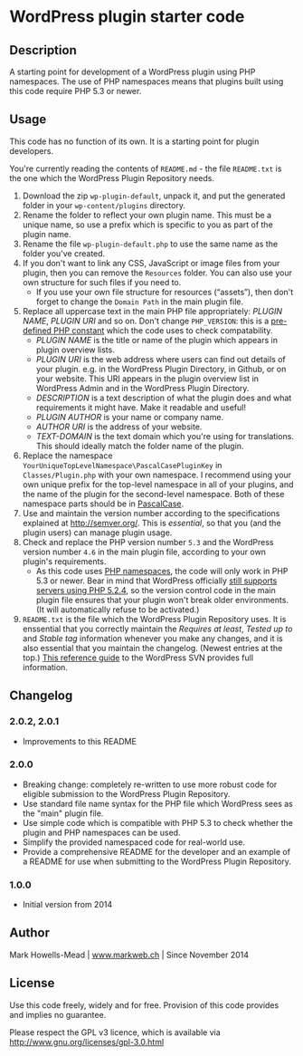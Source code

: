# WordPress plugin starter code

## Description
A starting point for development of a WordPress plugin using PHP namespaces. The use of PHP namespaces means that plugins built using this code require PHP 5.3 or newer.

## Usage
This code has no function of its own. It is a starting point for plugin developers. 

You're currently reading the contents of ``README.md`` - the file ``README.txt`` is the one which the WordPress Plugin Repository needs.

1. Download the zip ``wp-plugin-default``, unpack it, and put the generated folder in your ``wp-content/plugins`` directory.
2. Rename the folder to reflect your own plugin name. This must be a unique name, so use a prefix which is specific to you as part of the plugin name.
3. Rename the file ``wp-plugin-default.php`` to use the same name as the folder you've created.
4. If you don't want to link any CSS, JavaScript or image files from your plugin, then you can remove the ``Resources`` folder. You can also use your own structure for such files if you need to.
    - If you use your own file structure for resources (“assets”), then don't forget to change the ``Domain Path`` in the main plugin file.
5. Replace all uppercase text in the main PHP file appropriately: *PLUGIN NAME*, *PLUGIN URI* and so on. Don't change ``PHP_VERSION``: this is a [pre-defined PHP constant](http://php.net/manual/en/reserved.constants.php) which the code uses to check compatability.
    - *PLUGIN NAME* is the title or name of the plugin which appears in plugin overview lists.
    - *PLUGIN URI* is the web address where users can find out details of your plugin. e.g. in the WordPress Plugin Directory, in Github, or on your website. This URI appears in the plugin overview list in WordPress Admin and in the WordPress Plugin Directory.
    - *DESCRIPTION* is a text description of what the plugin does and what requirements it might have. Make it readable and useful!
    - *PLUGIN AUTHOR* is your name or company name.
    - *AUTHOR URI* is the address of your website.
    - *TEXT-DOMAIN* is the text domain which you're using for translations. This should ideally match the folder name of the plugin.
6. Replace the namespace ``YourUniqueTopLevelNamespace\PascalCasePluginKey`` in ``Classes/Plugin.php`` with your own namespace. I recommend using your own unique prefix for the top-level namespace in all of your plugins, and the name of the plugin for the second-level namespace. Both of these namespace parts should be in [PascalCase](https://en.wikipedia.org/wiki/PascalCase).
7. Use and maintain the version number according to the specifications explained at http://semver.org/. This is *essential*, so that you (and the plugin users) can manage plugin usage.
8. Check and replace the PHP version number ``5.3`` and the WordPress version number ``4.6`` in the main plugin file, according to your own plugin's requirements.
    - As this code uses [PHP namespaces](http://php.net/manual/en/language.namespaces.php), the code will only work in PHP 5.3 or newer. Bear in mind that WordPress officially [still supports servers using PHP 5.2.4](https://wordpress.org/about/requirements/), so the version control code in the main plugin file ensures that your plugin won't break older environments. (It will automatically refuse to be activated.)
9. ``README.txt`` is the file which the WordPress Plugin Repository uses. It is enssential that you correctly maintain the *Requires at least*, *Tested up to* and *Stable tag* information whenever you make any changes, and it is also essential that you maintain the changelog. (Newest entries at the top.) [This reference guide](https://wordpress.org/plugins/about/svn/) to the WordPress SVN provides full information.

## Changelog

### 2.0.2, 2.0.1
* Improvements to this README

### 2.0.0
* Breaking change: completely re-written to use more robust code for eligible submission to the WordPress Plugin Repository.
* Use standard file name syntax for the PHP file which WordPress sees as the "main" plugin file.
* Use simple code which is compatible with PHP 5.3 to check whether the plugin and PHP namespaces can be used.
* Simplify the provided namespaced code for real-world use.
* Provide a comprehensive README for the developer and an example of a README for use when submitting to the WordPress Plugin Repository.

### 1.0.0
* Initial version from 2014

## Author
Mark Howells-Mead | www.markweb.ch | Since November 2014

## License
Use this code freely, widely and for free. Provision of this code provides and implies no guarantee.

Please respect the GPL v3 licence, which is available via http://www.gnu.org/licenses/gpl-3.0.html
